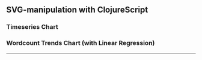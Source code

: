 ## SVG-manipulation with ClojureScript

### Timeseries Chart

### Wordcount Trends Chart (with Linear Regression)


---